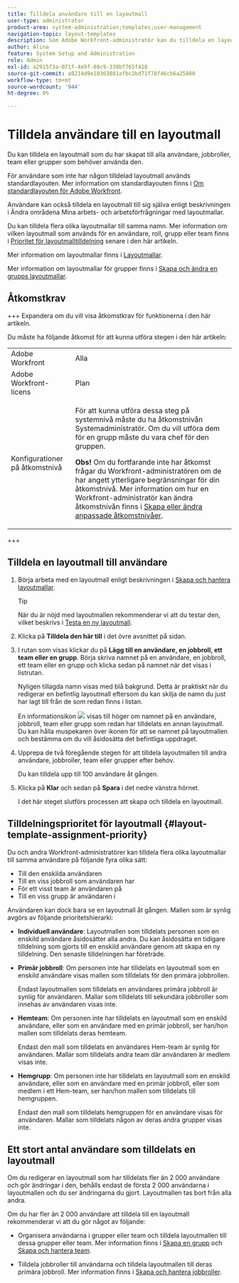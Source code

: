 ```yaml
---
title: Tilldela användare till en layoutmall
user-type: administrator
product-area: system-administration;templates;user-management
navigation-topic: layout-templates
description: Som Adobe Workfront-administratör kan du tilldela en layoutmall som du har skapat till användare, jobbroller, team eller grupper som behöver använda den.
author: Alina
feature: System Setup and Administration
role: Admin
exl-id: a2915f3a-071f-4e9f-88c9-338bf765f418
source-git-commit: a8214d9e10363881afbc2bd71f78f46cb6a25880
workflow-type: tm+mt
source-wordcount: '944'
ht-degree: 0%

---
```


# Tilldela användare till en layoutmall

Du kan tilldela en layoutmall som du har skapat till alla användare, jobbroller, team eller grupper som behöver använda den.

För användare som inte har någon tilldelad layoutmall används standardlayouten. Mer information om standardlayouten finns i [Om standardlayouten för Adobe Workfront](../../../administration-and-setup/customize-workfront/use-layout-templates/about-the-default-wf-layout.md).

Användare kan också tilldela en layoutmall till sig själva enligt beskrivningen i Ändra områdena Mina arbets- och arbetsförfrågningar med layoutmallar.

Du kan tilldela flera olika layoutmallar till samma namn. Mer information om vilken layoutmall som används för en användare, roll, grupp eller team finns i [Prioritet för layoutmalltilldelning](#layout-template-assignment-priority) senare i den här artikeln.

Mer information om layoutmallar finns i [Layoutmallar](../../../administration-and-setup/customize-workfront/use-layout-templates/use-layout-templates-customize-ui.md).

Mer information om layoutmallar för grupper finns i [Skapa och ändra en grupps layoutmallar](../../../administration-and-setup/manage-groups/work-with-group-objects/create-and-modify-a-groups-layout-templates.md).

## Åtkomstkrav

+++ Expandera om du vill visa åtkomstkrav för funktionerna i den här artikeln.

Du måste ha följande åtkomst för att kunna utföra stegen i den här artikeln:

<table style="table-layout:auto"> 
 <col> 
 <col> 
 <tbody> 
  <tr> 
   <td role="rowheader">Adobe Workfront</td> 
   <td>Alla</td> 
  </tr> 
  <tr> 
   <td role="rowheader">Adobe Workfront-licens</td> 
   <td>Plan</td> 
  </tr> 
  <tr> 
   <td role="rowheader">Konfigurationer på åtkomstnivå</td> 
   <td> <p>För att kunna utföra dessa steg på systemnivå måste du ha åtkomstnivån Systemadministratör.
Om du vill utföra dem för en grupp måste du vara chef för den gruppen.</p> <p><b>Obs!</b> Om du fortfarande inte har åtkomst frågar du Workfront-administratören om de har angett ytterligare begränsningar för din åtkomstnivå. Mer information om hur en Workfront-administratör kan ändra åtkomstnivån finns i <a href="../../../administration-and-setup/add-users/configure-and-grant-access/create-modify-access-levels.md" class="MCXref xref">Skapa eller ändra anpassade åtkomstnivåer</a>.</p> </td> 
  </tr> 
 </tbody> 
</table>

+++

## Tilldela en layoutmall till användare

1. Börja arbeta med en layoutmall enligt beskrivningen i [Skapa och hantera layoutmallar](../../../administration-and-setup/customize-workfront/use-layout-templates/create-and-manage-layout-templates.md).

   >[!TIP]
   >
   >När du är nöjd med layoutmallen rekommenderar vi att du testar den, vilket beskrivs i [Testa en ny layoutmall](../../../administration-and-setup/customize-workfront/use-layout-templates/test-a-layout-template.md).

1. Klicka på **Tilldela den här till** i det övre avsnittet på sidan.
1. I rutan som visas klickar du på **Lägg till en användare, en jobbroll, ett team eller en grupp**. Börja skriva namnet på en användare, en jobbroll, ett team eller en grupp och klicka sedan på namnet när det visas i listrutan.

   Nyligen tillagda namn visas med blå bakgrund. Detta är praktiskt när du redigerar en befintlig layoutmall eftersom du kan skilja de namn du just har lagt till från de som redan finns i listan.

   En informationsikon ![](assets/info-icon.png) visas till höger om namnet på en användare, jobbroll, team eller grupp som redan har tilldelats en annan layoutmall. Du kan hålla muspekaren över ikonen för att se namnet på layoutmallen och bestämma om du vill åsidosätta det befintliga uppdraget.

1. Upprepa de två föregående stegen för att tilldela layoutmallen till andra användare, jobbroller, team eller grupper efter behov.

   Du kan tilldela upp till 100 användare åt gången.

1. Klicka på **Klar** och sedan på **Spara** i det nedre vänstra hörnet.

   I det här steget slutförs processen att skapa och tilldela en layoutmall.

## Tilldelningsprioritet för layoutmall {#layout-template-assignment-priority}

Du och andra Workfront-administratörer kan tilldela flera olika layoutmallar till samma användare på följande fyra olika sätt:

* Till den enskilda användaren
* Till en viss jobbroll som användaren har
* För ett visst team är användaren på
* Till en viss grupp är användaren i

Användaren kan dock bara se en layoutmall åt gången. Mallen som är synlig avgörs av följande prioritetshierarki:

* **Individuell användare**: Layoutmallen som tilldelats personen som en enskild användare åsidosätter alla andra. Du kan åsidosätta en tidigare tilldelning som gjorts till en enskild användare genom att skapa en ny tilldelning. Den senaste tilldelningen har företräde.
* **Primär jobbroll**: Om personen inte har tilldelats en layoutmall som en enskild användare visas mallen som tilldelats för den primära jobbrollen.

  Endast layoutmallen som tilldelats en användares primära jobbroll är synlig för användaren. Mallar som tilldelats till sekundära jobbroller som innehas av användaren visas inte.

* **Hemteam**: Om personen inte har tilldelats en layoutmall som en enskild användare, eller som en användare med en primär jobbroll, ser han/hon mallen som tilldelats deras hemteam.

  Endast den mall som tilldelats en användares Hem-team är synlig för användaren. Mallar som tilldelats andra team där användaren är medlem visas inte.

* **Hemgrupp**: Om personen inte har tilldelats en layoutmall som en enskild användare, eller som en användare med en primär jobbroll, eller som medlem i ett Hem-team, ser han/hon mallen som tilldelats till hemgruppen.

  Endast den mall som tilldelats hemgruppen för en användare visas för användaren. Mallar som tilldelats någon av deras andra grupper visas inte.

## Ett stort antal användare som tilldelats en layoutmall

Om du redigerar en layoutmall som har tilldelats fler än 2 000 användare och gör ändringar i den, behålls endast de första 2 000 användarna i layoutmallen och du ser ändringarna du gjort. Layoutmallen tas bort från alla andra.

Om du har fler än 2 000 användare att tilldela till en layoutmall rekommenderar vi att du gör något av följande:

* Organisera användarna i grupper eller team och tilldela layoutmallen till dessa grupper eller team. Mer information finns i [Skapa en grupp](../../../administration-and-setup/manage-groups/create-and-manage-groups/create-a-group.md) och [Skapa och hantera team](../../../people-teams-and-groups/create-and-manage-teams/create-and-mange-teams.md).

* Tilldela jobbroller till användarna och tilldela layoutmallen till deras primära jobbroll. Mer information finns i [Skapa och hantera jobbroller](../../../administration-and-setup/set-up-workfront/organizational-setup/create-manage-job-roles.md).
